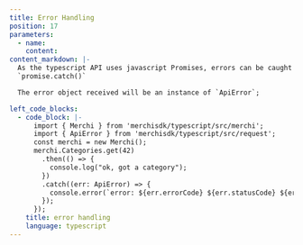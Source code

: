 ```yaml
---
title: Error Handling
position: 17
parameters:
  - name:
    content:
content_markdown: |-
  As the typescript API uses javascript Promises, errors can be caught using
  `promise.catch()`

  The error object received will be an instance of `ApiError`;

left_code_blocks:
  - code_block: |-
      import { Merchi } from 'merchisdk/typescript/src/merchi';
      import { ApiError } from 'merchisdk/typescript/src/request';
      const merchi = new Merchi();
      merchi.Categories.get(42)
        .then(() => {
          console.log("ok, got a category");
        })
        .catch((err: ApiError) => {
          console.error(`error: ${err.errorCode} ${err.statusCode} ${err.errorMessage}`)
        });
      });
    title: error handling
    language: typescript
---
```

